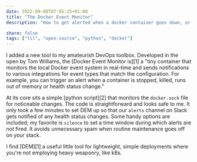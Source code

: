 ```yaml
---
date: 2022-09-08T07:05:25+01:00
title: "The Docker Event Monitor"
description: "How to get alerted when a docker container goes down, or (many) other things happen to it"

share: false
tags: ["til", "open-source", "python", "docker"]
---
```

I added a new tool to my amateurish DevOps toolbox. Developed in the open by
Tom Williams, the [Docker Event Monitor is][1] a "tiny container that monitors
the local Docker event system in real-time and sends notifications to various
integrations for event types that match the configuration. For example, you can
trigger an alert when a container is stopped, killed, runs out of memory or
health status change." 

At its core sits a simple [python script][2] that monitors the `docker.sock`
file for noticeable changes. The code is straightforward and looks safe to
me. It only took a few minutes to set DEM up so that our `alerts` channel on
Slack gets notified of any health status changes. Some handy options are
included; my favorite is `silence` to set a time window during which alerts are
not fired. It avoids unnecessary spam when routine maintenance goes off on your
stack.

I find [DEM][1] a useful little tool for lightweight, simple deployments where
you're not employing heavy weaponry, like k8s.

